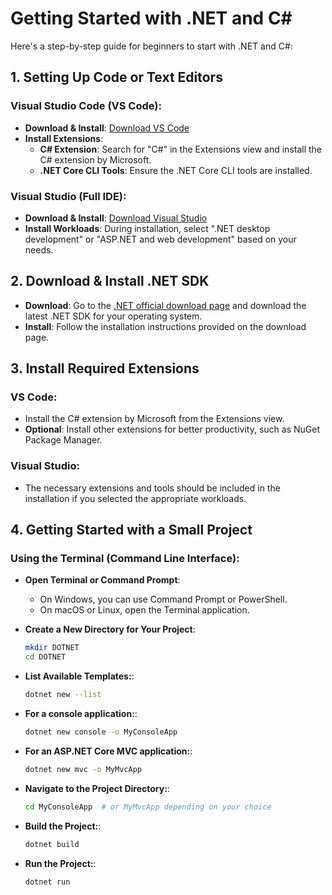 # Getting Started with .NET and C#

Here's a step-by-step guide for beginners to start with .NET and C#:

## 1. Setting Up Code or Text Editors

### Visual Studio Code (VS Code):
- **Download & Install**: [Download VS Code](https://code.visualstudio.com/)
- **Install Extensions**:
  - **C# Extension**: Search for "C#" in the Extensions view and install the C# extension by Microsoft.
  - **.NET Core CLI Tools**: Ensure the .NET Core CLI tools are installed.

### Visual Studio (Full IDE):
- **Download & Install**: [Download Visual Studio](https://visualstudio.microsoft.com/)
- **Install Workloads**: During installation, select ".NET desktop development" or "ASP.NET and web development" based on your needs.

## 2. Download & Install .NET SDK
- **Download**: Go to the [.NET official download page](https://dotnet.microsoft.com/download) and download the latest .NET SDK for your operating system.
- **Install**: Follow the installation instructions provided on the download page.

## 3. Install Required Extensions

### VS Code:
- Install the C# extension by Microsoft from the Extensions view.
- **Optional**: Install other extensions for better productivity, such as NuGet Package Manager.

### Visual Studio:
- The necessary extensions and tools should be included in the installation if you selected the appropriate workloads.

## 4. Getting Started with a Small Project

### Using the Terminal (Command Line Interface):

- **Open Terminal or Command Prompt**:
  - On Windows, you can use Command Prompt or PowerShell.
  - On macOS or Linux, open the Terminal application.

- **Create a New Directory for Your Project**:
  ```bash
  mkdir DOTNET
  cd DOTNET

- **List Available Templates:**:
  ```bash
  dotnet new --list
  
- **For a console application:**:
  ```bash
  dotnet new console -o MyConsoleApp
  
- **For an ASP.NET Core MVC application:**:
  ```bash
  dotnet new mvc -o MyMvcApp

- **Navigate to the Project Directory:**:
  ```bash
  cd MyConsoleApp  # or MyMvcApp depending on your choice

- **Build the Project:**:
  ```bash
  dotnet build

- **Run the Project:**:
  ```bash
  dotnet run
